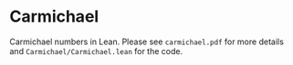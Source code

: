 # Carmichael
Carmichael numbers in Lean. Please see `carmichael.pdf` for more details and `Carmichael/Carmichael.lean` for the code.
